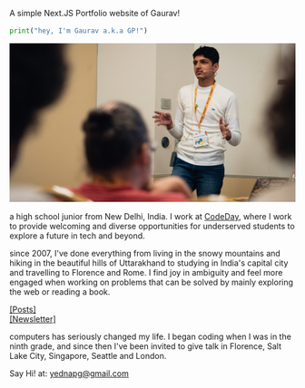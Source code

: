 A simple Next.JS Portfolio website of Gaurav!

```python
print("hey, I'm Gaurav a.k.a GP!")
```
![](./public/gaurav.png)

a high school junior from New Delhi, India. I work at [CodeDay]("https://codeday.org"), where I work to provide welcoming and diverse opportunities for underserved students to explore a future in tech and beyond.

since 2007, I've done everything from living in the snowy mountains and hiking in the beautiful hills of Uttarakhand to studying in India's capital city and travelling to Florence and Rome. I find joy in ambiguity and feel more engaged when working on problems that can be solved by mainly exploring the web or reading a book.

[[Posts]]("https://pandeygaurav.com/posts")
<br>
[[Newsletter]]("/")

computers has seriously changed my life. I began coding when I was in the ninth grade, and since then I've been invited to give talk in Florence, Salt Lake City, Singapore, Seattle and London.

Say Hi! at: yednapg@gmail.com